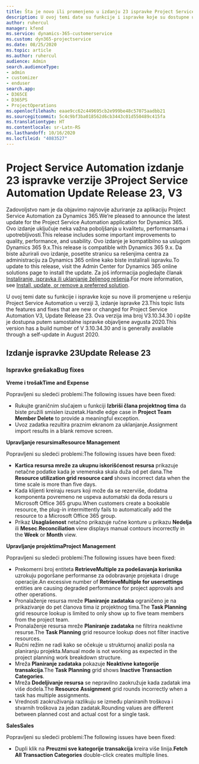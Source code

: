 ```yaml
---
title: Šta je novo ili promenjeno u izdanju 23 ispravke Project Service Automation verzije 3
description: U ovoj temi date su funkcije i ispravke koje su dostupne u izdanju 23 ispravke za Project Service Automation verzije 3.
author: ruhercul
manager: kfend
ms.service: dynamics-365-customerservice
ms.custom: dyn365-projectservice
ms.date: 08/25/2020
ms.topic: article
ms.author: ruhercul
audience: Admin
search.audienceType:
- admin
- customizer
- enduser
search.app:
- D365CE
- D365PS
- ProjectOperations
ms.openlocfilehash: eaae9cc62c449695cb2e999be48c57075aadbb21
ms.sourcegitcommit: 5c4c9bf3ba018562d6cb3443c01d550489c415fa
ms.translationtype: HT
ms.contentlocale: sr-Latn-RS
ms.lasthandoff: 10/16/2020
ms.locfileid: "4083527"
---
```

# <a name="project-service-automation-update-release-23-v3"></a><span data-ttu-id="67293-103">Project Service Automation izdanje 23 ispravke verzije 3</span><span class="sxs-lookup"><span data-stu-id="67293-103">Project Service Automation Update Release 23, V3</span></span>

<span data-ttu-id="67293-104">Zadovoljstvo nam je da objavimo najnovije ažuriranje za aplikaciju Project Service Automation za Dynamics 365.</span><span class="sxs-lookup"><span data-stu-id="67293-104">We’re pleased to announce the latest update for the Project Service Automation application for Dynamics 365.</span></span> <span data-ttu-id="67293-105">Ovo izdanje uključuje neka važna poboljšanja u kvalitetu, performansama i upotrebljivosti.</span><span class="sxs-lookup"><span data-stu-id="67293-105">This release includes some important improvements to quality, performance, and usability.</span></span> <span data-ttu-id="67293-106">Ovo izdanje je kompatibilno sa uslugom Dynamics 365 9.x.</span><span class="sxs-lookup"><span data-stu-id="67293-106">This release is compatible with Dynamics 365 9.x.</span></span> <span data-ttu-id="67293-107">Da biste ažurirali ovo izdanje, posetite stranicu sa rešenjima centra za administraciju za Dynamics 365 online kako biste instalirali ispravku.</span><span class="sxs-lookup"><span data-stu-id="67293-107">To update to this release, visit the Admin Center for Dynamics 365 online solutions page to install the update.</span></span> <span data-ttu-id="67293-108">Za još informacija pogledajte članak [Instaliranje, ispravka ili uklanjanje željenog rešenja](https://docs.microsoft.com/power-platform/admin/install-remove-preferred-solution).</span><span class="sxs-lookup"><span data-stu-id="67293-108">For more information, see [Install, update, or remove a preferred solution](https://docs.microsoft.com/power-platform/admin/install-remove-preferred-solution).</span></span>

<span data-ttu-id="67293-109">U ovoj temi date su funkcije i ispravke koje su nove ili promenjene u rešenju Project Service Automation u verziji 3, izdanje ispravke 23.</span><span class="sxs-lookup"><span data-stu-id="67293-109">This topic lists the features and fixes that are new or changed for Project Service Automation V3, Update Release 23.</span></span> <span data-ttu-id="67293-110">Ova verzija ima broj V3.10.34.30 i opšte je dostupna putem samostalne ispravke objavljene avgusta 2020.</span><span class="sxs-lookup"><span data-stu-id="67293-110">This version has a build number of V 3.10.34.30 and is generally available through a self-update in August 2020.</span></span>

## <a name="update-release-23"></a><span data-ttu-id="67293-111">Izdanje ispravke 23</span><span class="sxs-lookup"><span data-stu-id="67293-111">Update Release 23</span></span>

### <a name="bug-fixes"></a><span data-ttu-id="67293-112">Ispravke grešaka</span><span class="sxs-lookup"><span data-stu-id="67293-112">Bug fixes</span></span>

<span data-ttu-id="67293-113">**Vreme i trošak**</span><span class="sxs-lookup"><span data-stu-id="67293-113">**Time and Expense**</span></span>

<span data-ttu-id="67293-114">Popravljeni su sledeći problemi:</span><span class="sxs-lookup"><span data-stu-id="67293-114">The following issues have been fixed:</span></span>
- <span data-ttu-id="67293-115">Rukujte graničnim slučajem u funkciji **Izbriši člana projektnog tima** da biste pružili smislen izuzetak.</span><span class="sxs-lookup"><span data-stu-id="67293-115">Handle edge case in **Project Team Member Delete** to provide a meaningful exception.</span></span>
- <span data-ttu-id="67293-116">Uvoz zadatka rezultira praznim ekranom za uklanjanje.</span><span class="sxs-lookup"><span data-stu-id="67293-116">Assignment import results in a blank remove screen.</span></span>

<span data-ttu-id="67293-117">**Upravljanje resursima**</span><span class="sxs-lookup"><span data-stu-id="67293-117">**Resource Management**</span></span>

<span data-ttu-id="67293-118">Popravljeni su sledeći problemi:</span><span class="sxs-lookup"><span data-stu-id="67293-118">The following issues have been fixed:</span></span>

- <span data-ttu-id="67293-119">**Kartica resursa mreže za ukupnu iskorišćenost resursa** prikazuje netačne podatke kada je vremenska skala duža od pet dana.</span><span class="sxs-lookup"><span data-stu-id="67293-119">The **Resource utilization grid resource card** shows incorrect data when the time scale is more than five days.</span></span>
- <span data-ttu-id="67293-120">Kada klijenti kreiraju resurs koji može da se rezerviše, dodatna komponenta povremeno ne uspeva automatski da doda resurs u Microsoft Office 365 grupu.</span><span class="sxs-lookup"><span data-stu-id="67293-120">When customers create a bookable resource, the plug-in intermittently fails to automatically add the resource to a Microsoft Office 365 group.</span></span>
- <span data-ttu-id="67293-121">Prikaz **Usaglašenost** netačno prikazuje ručne konture u prikazu **Nedelja** ili **Mesec**.</span><span class="sxs-lookup"><span data-stu-id="67293-121">**Reconciliation** view displays manual contours incorrectly in the **Week** or **Month** view.</span></span>

<span data-ttu-id="67293-122">**Upravljanje projektima**</span><span class="sxs-lookup"><span data-stu-id="67293-122">**Project Management**</span></span>

<span data-ttu-id="67293-123">Popravljeni su sledeći problemi:</span><span class="sxs-lookup"><span data-stu-id="67293-123">The following issues have been fixed:</span></span>

- <span data-ttu-id="67293-124">Prekomerni broj entiteta **RetrieveMultiple za podešavanja korisnika** uzrokuju pogoršane performanse za odobravanje projekata i druge operacije.</span><span class="sxs-lookup"><span data-stu-id="67293-124">An excessive number of **RetrieveMultiple for usersettings** entities are causing degraded performance for project approvals and other operations.</span></span>
- <span data-ttu-id="67293-125">Pronalaženje resursa mreže **Planiranje zadataka** ograničeno je na prikazivanje do pet članova tima iz projektnog tima.</span><span class="sxs-lookup"><span data-stu-id="67293-125">The **Task Planning** grid resource lookup is limited to only show up to five team members from the project team.</span></span> 
- <span data-ttu-id="67293-126">Pronalaženje resursa mreže **Planiranje zadataka** ne filtrira neaktivne resurse.</span><span class="sxs-lookup"><span data-stu-id="67293-126">The **Task Planning** grid resource lookup does not filter inactive resources.</span></span>
- <span data-ttu-id="67293-127">Ručni režim ne radi kako se očekuje u strukturnoj analizi posla na planiranju projekta.</span><span class="sxs-lookup"><span data-stu-id="67293-127">Manual mode is not working as expected in the project planning work breakdown structure.</span></span>
- <span data-ttu-id="67293-128">Mreža **Planiranje zadataka** pokazuje **Neaktivne kategorije transakcija**.</span><span class="sxs-lookup"><span data-stu-id="67293-128">The **Task Planning** grid shows **Inactive Transaction Categories**.</span></span>
- <span data-ttu-id="67293-129">Mreža **Dodeljivanje resursa** se nepravilno zaokružuje kada zadatak ima više dodela.</span><span class="sxs-lookup"><span data-stu-id="67293-129">The **Resource Assignment** grid rounds incorrectly when a task has multiple assignments.</span></span>
- <span data-ttu-id="67293-130">Vrednosti zaokruživanja razlikuju se između planiranih troškova i stvarnih troškova za jedan zadatak.</span><span class="sxs-lookup"><span data-stu-id="67293-130">Rounding values are different between planned cost and actual cost for a single task.</span></span>

<span data-ttu-id="67293-131">**Sales**</span><span class="sxs-lookup"><span data-stu-id="67293-131">**Sales**</span></span>

<span data-ttu-id="67293-132">Popravljeni su sledeći problemi:</span><span class="sxs-lookup"><span data-stu-id="67293-132">The following issues have been fixed:</span></span>

- <span data-ttu-id="67293-133">Dupli klik na **Preuzmi sve kategorije transakcija** kreira više linija.</span><span class="sxs-lookup"><span data-stu-id="67293-133">**Fetch All Transaction Categories** double-click creates multiple lines.</span></span>

